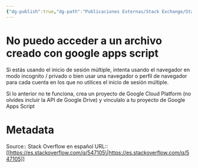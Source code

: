```yaml
---
{"dg-publish":true,"dg-path":"Publicaciones Externas/Stack Exchange/Stack Overflow en español/es.stackoverflow.com-547105.md","permalink":"/publicaciones-externas/stack-exchange/stack-overflow-en-espanol/es-stackoverflow-com-547105/","title":"No puedo acceder a un archivo creado con google apps script","hide":true,"noteIcon":"\"0\"","created":"2024-04-03T12:49:10.417-06:00","updated":"2024-04-05T16:43:57.949-06:00"}
---
```


# No puedo acceder a un archivo creado con google apps script

Si estás usando el inicio de sesión múltiple, intenta usando el navegador en modo incognito / privado o bien usar una navegador o perfil de navegador para cada cuenta en los que no utilices el inicio de sesión múltiple.

Si lo anterior no te funciona, crea un proyecto de Google Cloud Platform (no olvides incluir la API de Google Drive) y vinculalo a tu proyecto de Google Apps Script

# Metadata
Source:: Stack Overflow en español
URL:: [[https://es.stackoverflow.com/q/547105\|https://es.stackoverflow.com/q/547105]]

